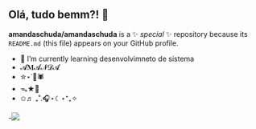 ## Olá, tudo bemm?! 👋
**amandaschuda/amandaschuda** is a ✨ _special_ ✨ repository because its `README.md` (this file) appears on your GitHub profile.


- 🌱 I’m currently learning desenvolvimneto de sistema 
- 𝓐𝐌𝓐𝓝𝓓𝓐
- ✮⋆˙🎱🕷️
- ᯓ★🎸
- ✩♬ ₊˚.🎧⋆☾⋆⁺₊✧


-[![](https://img.shields.io/badge/Instagram-E4405F?style=for-the-badge&logo=instagram&logoColor=white)](https://instagram.com/)
<!--

-->
